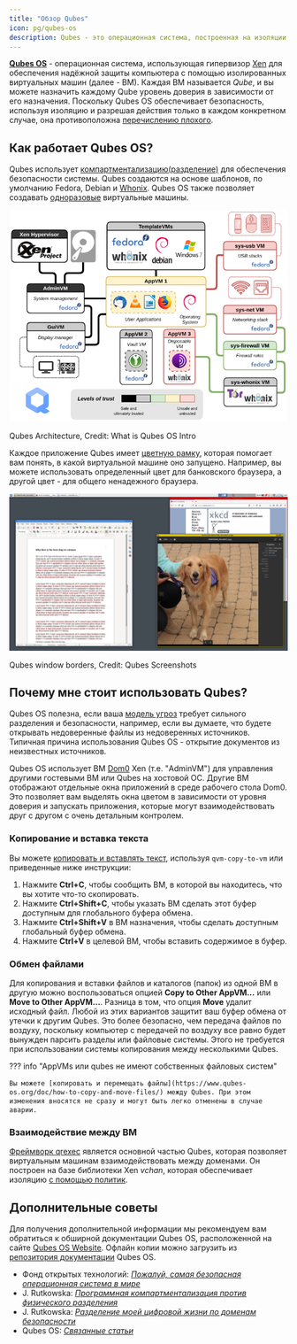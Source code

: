 ```yaml
---
title: "Обзор Qubes"
icon: pg/qubes-os
description: Qubes - это операционная система, построенная на изоляции приложений в виртуальных машинах для обеспечения повышенной безопасности.
---
```


[**Qubes OS**](../desktop.md#qubes-os) - операционная система, использующая гипервизор [Xen](https://ru.wikipedia.org/wiki/Xen) для обеспечения надёжной защиты компьютера с помощью изолированных виртуальных машин (далее - ВМ). Каждая ВМ называется *Qube*, и вы можете назначить каждому Qube уровень доверия в зависимости от его назначения. Поскольку Qubes OS обеспечивает безопасность, используя изоляцию и разрешая действия только в каждом конкретном случае, она противоположна [перечислению плохого](https://www.ranum.com/security/computer_security/editorials/dumb/).

## Как работает Qubes OS?

Qubes использует [компартментализацию(разделение)](https://www.qubes-os.org/intro/) для обеспечения безопасности системы. Qubes создаются на основе шаблонов, по умолчанию Fedora, Debian и [Whonix](../desktop.md#whonix). Qubes OS также позволяет создавать [одноразовые](https://www.qubes-os.org/doc/how-to-use-disposables/) виртуальные машины.

![Архитектура Qubes](../assets/img/qubes/qubes-trust-level-architecture.png)
<figcaption>Qubes Architecture, Credit: What is Qubes OS Intro</figcaption>

Каждое приложение Qubes имеет [цветную рамку](https://www.qubes-os.org/screenshots/), которая помогает вам понять, в какой виртуальной машине оно запущено. Например, вы можете использовать определенный цвет для банковского браузера, а другой цвет - для общего ненадежного браузера.

![Цветная рамка](../assets/img/qubes/r4.0-xfce-three-domains-at-work.png)
<figcaption>Qubes window borders, Credit: Qubes Screenshots</figcaption>

## Почему мне стоит использовать Qubes?

Qubes OS полезна, если ваша [модель угроз](../basics/threat-modeling.md) требует сильного разделения и безопасности, например, если вы думаете, что будете открывать недоверенные файлы из недоверенных источников. Типичная причина использования Qubes OS - открытие документов из неизвестных источников.

Qubes OS использует ВМ [Dom0](https://wiki.xenproject.org/wiki/Dom0) Xen (т.е. "AdminVM") для управления другими гостевыми ВМ или Qubes на хостовой ОС. Другие ВМ отображают отдельные окна приложений в среде рабочего стола Dom0. Это позволяет вам выделять окна цветом в зависимости от уровня доверия и запускать приложения, которые могут взаимодействовать друг с другом с очень детальным контролем.

### Копирование и вставка текста

Вы можете [копировать и вставлять текст](https://www.qubes-os.org/doc/how-to-copy-and-paste-text/), используя `qvm-copy-to-vm` или приведенные ниже инструкции:

1. Нажмите **Ctrl+C**, чтобы сообщить ВМ, в которой вы находитесь, что вы хотите что-то скопировать.
2. Нажмите **Ctrl+Shift+C**, чтобы указать ВМ сделать этот буфер доступным для глобального буфера обмена.
3. Нажмите **Ctrl+Shift+V** в ВМ назначения, чтобы сделать доступным глобальный буфер обмена.
4. Нажмите **Ctrl+V** в целевой ВМ, чтобы вставить содержимое в буфер.

### Обмен файлами

Для копирования и вставки файлов и каталогов (папок) из одной ВМ в другую можно воспользоваться опцией **Copy to Other AppVM...** или **Move to Other AppVM...**. Разница в том, что опция **Move** удалит исходный файл. Любой из этих вариантов защитит ваш буфер обмена от утечки к другим Qubes. Это более безопасно, чем передача файлов по воздуху, поскольку компьютер с передачей по воздуху все равно будет вынужден парсить разделы или файловые системы. Этого не требуется при использовании системы копирования между несколькими Qubes.

??? info "AppVMs или qubes не имеют собственных файловых систем"

    Вы можете [копировать и перемещать файлы](https://www.qubes-os.org/doc/how-to-copy-and-move-files/) между Qubes. При этом изменения вносятся не сразу и могут быть легко отменены в случае аварии.

### Взаимодействие между ВМ

[Фреймворк qrexec](https://www.qubes-os.org/doc/qrexec/) является основной частью Qubes, которая позволяет виртуальным машинам взаимодействовать между доменами. Он построен на базе библиотеки Xen *vchan*, которая обеспечивает изоляцию [с помощью политик](https://www.qubes-os.org/news/2020/06/22/new-qrexec-policy-system/).

## Дополнительные советы

Для получения дополнительной информации мы рекомендуем вам обратиться к обширной документации Qubes OS, расположенной на сайте [Qubes OS Website](https://www.qubes-os.org/doc/). Офлайн копии можно загрузить из [репозитория документации](https://github.com/QubesOS/qubes-doc) Qubes OS.

- Фонд открытых технологий: [*Пожалуй, самая безопасная операционная система в мире*](https://www.opentech.fund/news/qubes-os-arguably-the-worlds-most-secure-operating-system-motherboard/)
- J. Rutkowska: [*Программная компартментализация против физического разделения*](https://invisiblethingslab.com/resources/2014/Software_compartmentalization_vs_physical_separation.pdf)
- J. Rutkowska: [*Разделение моей цифровой жизни по доменам безопасности*](https://blog.invisiblethings.org/2011/03/13/partitioning-my-digital-life-into.html)
- Qubes OS: [*Связанные статьи*](https://www.qubes-os.org/news/categories/#articles)
